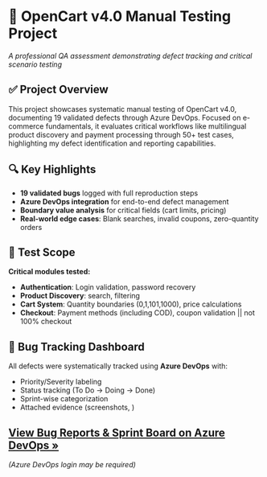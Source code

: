 # 🛒 OpenCart v4.0 Manual Testing Project
*A professional QA assessment demonstrating defect tracking and critical scenario testing*

## ✅ Project Overview
This project showcases systematic manual testing of OpenCart v4.0, documenting 19 validated defects through Azure DevOps. Focused on e-commerce fundamentals, it evaluates critical workflows like multilingual product discovery and payment processing through 50+ test cases, highlighting my defect identification and reporting capabilities.

## 🔍 Key Highlights
- **19 validated bugs** logged with full reproduction steps
- **Azure DevOps integration** for end-to-end defect management
- **Boundary value analysis** for critical fields (cart limits, pricing)
- **Real-world edge cases**: Blank searches, invalid coupons, zero-quantity orders

## 🧪 Test Scope
**Critical modules tested:**
- **Authentication**: Login validation, password recovery
- **Product Discovery**:  search, filtering
- **Cart System**: Quantity boundaries (0,1,101,1000), price calculations
- **Checkout**: Payment methods (including COD), coupon validation || not 100% checkout


## 🐞 Bug Tracking Dashboard
All defects were systematically tracked using **Azure DevOps** with:
- Priority/Severity labeling
- Status tracking (To Do → Doing → Done)
- Sprint-wise categorization
- Attached evidence (screenshots, )

## [View Bug Reports & Sprint Board on Azure DevOps »](<https://dev.azure.com/OpenCart-Testingronishshrestha20610613/OpenCart%20Testing/_boards/board/t/OpenCart%20Testing%20Team/Issues>)

*(Azure DevOps login may be required)*
